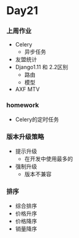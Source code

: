 # Day21



### 上周作业

- Celery
  - 异步任务
- 友盟统计
- Django1.11 和 2.2区别
  - 路由
  - 模型
- AXF MTV



### homework

- Celery的定时任务



### 版本升级策略

- 提示升级
  - 在开发中使用最多的
- 强制升级
  - 版本不兼容



### 排序

- 综合排序
- 价格升序
- 价格降序
- 销量降序



